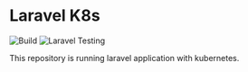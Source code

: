 # Laravel K8s

![Build](https://github.com/chivincent-rosetta/laravel-k8s/workflows/Docker%20Image%20Builder/badge.svg)
![Laravel Testing](https://github.com/chivincent-rosetta/laravel-k8s/workflows/Laravel%20Testing/badge.svg)

This repository is running laravel application with kubernetes.
